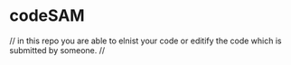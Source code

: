 # codeSAM
//
in this repo you are able to elnist your code 
or editify the code which is submitted by someone.  //

